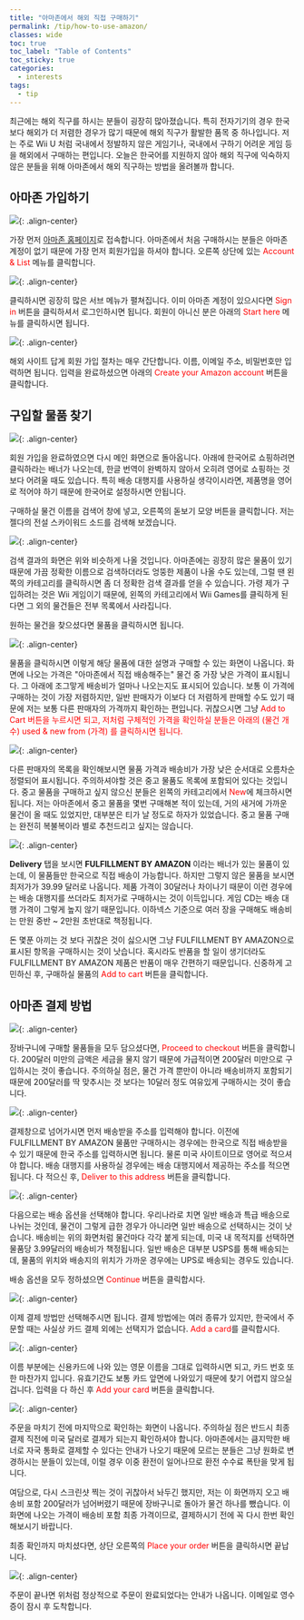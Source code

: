 ```yaml
---
title: "아마존에서 해외 직접 구매하기"
permalink: /tip/how-to-use-amazon/
classes: wide
toc: true
toc_label: "Table of Contents"
toc_sticky: true
categories:
  - interests
tags:
  - tip
---
```


최근에는 해외 직구를 하시는 분들이 굉장히 많아졌습니다. 특히 전자기기의 경우 한국보다 해외가 더 저렴한 경우가 많기 때문에 해외 직구가 활발한 품목 중 하나입니다. 저는 주로 Wii U 처럼 국내에서 정발하지 않은 게임기나, 국내에서 구하기 어려운 게임 등을 해외에서 구매하는 편입니다. 오늘은 한국어를 지원하지 않아 해외 직구에 익숙하지 않은 분들을 위해 아마존에서 해외 직구하는 방법을 올려볼까 합니다.

## 아마존 가입하기

![](/images/Tip/001/01.png){: .align-center}

가장 먼저 [아마존 홈페이지](https://www.amazon.com/)로 접속합니다. 아마존에서 처음 구매하시는 분들은 아마존 계정이 없기 때문에 가장 먼저 회원가입을 하셔야 합니다. 오른쪽 상단에 있는 <span style="color:red">Account & List</span> 메뉴를 클릭합니다.

![](/images/Tip/001/02.png){: .align-center}

클릭하시면 굉장히 많은 서브 메뉴가 펼쳐집니다. 이미 아마존 계정이 있으시다면 <span style="color:red">Sign in</span> 버튼을 클릭하셔서 로그인하시면 됩니다. 회원이 아니신 분은 아래의 <span style="color:red">Start here</span> 메뉴를 클릭하시면 됩니다.

![](/images/Tip/001/03.png){: .align-center}

해외 사이트 답게 회원 가입 절차는 매우 간단합니다. 이름, 이메일 주소, 비밀번호만 입력하면 됩니다. 입력을 완료하셨으면 아래의 <span style="color:red">Create your Amazon account</span> 버튼을 클릭합니다.

## 구입할 물품 찾기

![](/images/Tip/001/04.png){: .align-center}

회원 가입을 완료하였으면 다시 메인 화면으로 돌아옵니다. 아래에 한국어로 쇼핑하려면 클릭하라는 배너가 나오는데, 한글 번역이 완벽하지 않아서 오히려 영어로 쇼핑하는 것 보다 어려울 때도 있습니다. 특히 배송 대행지를 사용하실 생각이시라면, 제품명을 영어로 적어야 하기 때문에 한국어로 설정하시면 안됩니다.

구매하실 물건 이름을 검색어 창에 넣고, 오른쪽의 돋보기 모양 버튼을 클릭합니다. 저는 젤다의 전설 스카이워드 소드를 검색해 보겠습니다.

![](/images/Tip/001/05.png){: .align-center}

검색 결과의 화면은 위와 비슷하게 나올 것입니다. 아마존에는 굉장히 많은 물품이 있기 때문에 가끔 정확한 이름으로 검색하더라도 엉뚱한 제품이 나올 수도 있는데, 그럴 땐 왼쪽의 카테고리를 클릭하시면 좀 더 정확한 검색 결과를 얻을 수 있습니다. 가령 제가 구입하려는 것은 Wii 게임이기 때문에, 왼쪽의 카테고리에서 Wii Games를 클릭하게 된다면 그 외의 물건들은 전부 목록에서 사라집니다.

원하는 물건을 찾으셨다면 물품을 클릭하시면 됩니다.

![](/images/Tip/001/06.png){: .align-center}

물품을 클릭하시면 이렇게 해당 물품에 대한 설명과 구매할 수 있는 화면이 나옵니다. 화면에 나오는 가격은 "아마존에서 직접 배송해주는" 물건 중 가장 낮은 가격이 표시됩니다. 그 아래에 조그맣게 배송비가 얼마나 나오는지도 표시되어 있습니다. 보통 이 가격에 구매하는 것이 가장 저렴하지만, 일반 판매자가 이보다 더 저렴하게 판매할 수도 있기 때문에 저는 보통 다른 판매자의 가격까지 확인하는 편입니다. 귀찮으시면 그냥 <span style="color:red">Add to Cart<span> 버튼을 누르시면 되고, 저처럼 구체적인 가격을 확인하실 분들은 아래의 <span style="color:red">(물건 개수) used & new from (가격)</span> 를 클릭하시면 됩니다.

![](/images/Tip/001/07.png){: .align-center}

다른 판매자의 목록을 확인해보시면 물품 가격과 배송비가 가장 낮은 순서대로 오름차순 정렬되어 표시됩니다. 주의하셔야할 것은 중고 물품도 목록에 포함되어 있다는 것입니다. 중고 물품을 구매하고 싶지 않으신 분들은 왼쪽의 카테고리에서 <span style="color:red">New</span>에 체크하시면 됩니다. 저는 아마존에서 중고 물품을 몇번 구매해본 적이 있는데, 거의 새거에 가까운 물건이 올 때도 있었지만, 대부분은 티가 날 정도로 하자가 있었습니다. 중고 물품 구매는 완전히 복불복이라 별로 추천드리고 싶지는 않습니다.

![](/images/Tip/001/08.png){: .align-center}

**Delivery** 탭을 보시면 **FULFILLMENT BY AMAZON** 이라는 배너가 있는 물품이 있는데, 이 물품들만 한국으로 직접 배송이 가능합니다. 하지만 그렇지 않은 물품을 보시면 최저가가 39.99 달러로 나옵니다. 제품 가격이 30달러나 차이나기 때문이 이런 경우에는 배송 대행지를 쓰더라도 최저가로 구매하시는 것이 이득입니다. 게임 CD는 배송 대행 가격이 그렇게 높지 않기 때문입니다. 이하넥스 기준으로 여러 장을 구매해도 배송비는 만원 중반 ~ 2만원 초반대로 책정됩니다.

돈 몇푼 아끼는 것 보다 귀찮은 것이 싫으시면 그냥 FULFILLMENT BY AMAZON으로 표시된 항목을 구매하시는 것이 낫습니다. 혹시라도 반품을 할 일이 생기더라도 FULFILLMENT BY AMAZON 제품은 반품이 매우 간편하기 때문입니다. 신중하게 고민하신 후, 구매하실 물품의 <span style="color:red">Add to cart</span> 버튼을 클릭합니다.

## 아마존 결제 방법

![](/images/Tip/001/09.png){: .align-center}

장바구니에 구매할 물품들을 모두 담으셨다면, <span style="color:red">Proceed to checkout</span> 버튼을 클릭합니다. 200달러 미만의 금액은 세금을 물지 않기 때문에 가급적이면 200달러 미만으로 구입하시는 것이 좋습니다. 주의하실 점은, 물건 가격 뿐만이 아니라 배송비까지 포함되기 때문에 200달러를 딱 맞추시는 것 보다는 10달러 정도 여유있게 구매하시는 것이 좋습니다.

![](/images/Tip/001/10.png){: .align-center}

결제창으로 넘어가시면 먼저 배송받을 주소를 입력해야 합니다. 이전에 FULFILLMENT BY AMAZON 물품만 구매하시는 경우에는 한국으로 직접 배송받을 수 있기 때문에 한국 주소를 입력하시면 됩니다. 물론 미국 사이트이므로 영어로 적으셔야 합니다. 배송 대행지를 사용하실 경우에는 배송 대행지에서 제공하는 주소를 적으면 됩니다. 다 적으신 후, <span style="color:red">Deliver to this address</span> 버튼을 클릭합니다.

![](/images/Tip/001/11.png){: .align-center}

다음으로는 배송 옵션을 선택해야 합니다. 우리나라로 치면 일반 배송과 특급 배송으로 나뉘는 것인데, 물건이 그렇게 급한 경우가 아니라면 일반 배송으로 선택하시는 것이 낫습니다. 배송비는 위의 화면처럼 물건마다 각각 붙게 되는데, 미국 내 목적지를 선택하면 물품당 3.99달러의 배송비가 책정됩니다. 일반 배송은 대부분 USPS를 통해 배송되는데, 물품의 위치와 배송지의 위치가 가까운 경우에는 UPS로 배송되는 경우도 있습니다.

배송 옵션을 모두 정하셨으면 <span style="color:red">Continue</span> 버튼을 클릭합시다.

![](/images/Tip/001/12.png){: .align-center}

이제 결제 방법만 선택해주시면 됩니다. 결제 방법에는 여러 종류가 있지만, 한국에서 주문할 때는 사실상 카드 결제 외에는 선택지가 없습니다. <span style="color:red">Add a card</span>를 클릭합시다.

![](/images/Tip/001/13.png){: .align-center}

이름 부분에는 신용카드에 나와 있는 영문 이름을 그대로 입력하시면 되고, 카드 번호 또한 마찬가지 입니다. 유효기간도 보통 카드 앞면에 나와있기 때문에 찾기 어렵지 않으실 겁니다. 입력을 다 하신 후 <span style="color:red">Add your card</span> 버튼을 클릭합니다.

![](/images/Tip/001/14.png){: .align-center}

주문을 마치기 전에 마지막으로 확인하는 화면이 나옵니다. 주의하실 점은 반드시 최종 결제 직전에 미국 달러로 결제가 되는지 확인하셔야 합니다. 아마존에서는 큼지막한 배너로 자국 통화로 결제할 수 있다는 안내가 나오기 때문에 모르는 분들은 그냥 원화로 변경하시는 분들이 있는데, 이럴 경우 이중 환전이 일어나므로 환전 수수료 폭탄을 맞게 됩니다.

여담으로, 다시 스크린샷 찍는 것이 귀찮아서 놔두긴 했지만, 저는 이 화면까지 오고 배송비 포함 200달러가 넘어버렸기 때문에 장바구니로 돌아가 물건 하나를 뺐습니다. 이 화면에 나오는 가격이 배송비 포함 최종 가격이므로, 결제하시기 전에 꼭 다시 한번 확인해보시기 바랍니다.

최종 확인까지 마치셨다면, 상단 오른쪽의 <span style="color:red">Place your order</span> 버튼을 클릭하시면 끝납니다.

![](/images/Tip/001/15.png){: .align-center}

주문이 끝나면 위처럼 정상적으로 주문이 완료되었다는 안내가 나옵니다. 이메일로 영수증이 잠시 후 도착합니다.